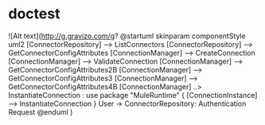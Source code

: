 # doctest

![Alt text](http://g.gravizo.com/g?
@startuml
skinparam componentStyle uml2
     [ConnectorRepository] --> ListConnectors
     [ConnectorRepository] --> GetConnectorConfigAttributes
     [ConnectionManager] --> CreateConnection
     [ConnectionManager] --> ValidateConnection
     [ConnectionManager] --> GetConnectorConfigAttributes2B
     [ConnectionManager] --> GetConnectorConfigAttributes3
     [ConnectionManager] --> GetConnectorConfigAttributes4B
     [ConnectionManager] ..> InstantiateConnection : use
     package "MuleRuntime" {
       [ConnectionInstance] --> InstantiateConnection
     }
User -> ConnectorRepository: Authentication Request
@enduml
)
